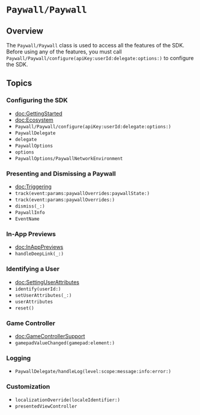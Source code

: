 # ``Paywall/Paywall``

## Overview

The ``Paywall/Paywall`` class is used to access all the features of the SDK. Before using any of the features, you must call ``Paywall/Paywall/configure(apiKey:userId:delegate:options:)`` to configure the SDK.

## Topics

### Configuring the SDK

- <doc:GettingStarted>
- <doc:Ecosystem>
- ``Paywall/Paywall/configure(apiKey:userId:delegate:options:)``
- ``PaywallDelegate``
- ``delegate``
- ``PaywallOptions``
- ``options``
- ``PaywallOptions/PaywallNetworkEnvironment``

### Presenting and Dismissing a Paywall

- <doc:Triggering>
- ``track(event:params:paywallOverrides:paywallState:)``
- ``track(event:params:paywallOverrides:)``
- ``dismiss(_:)``
- ``PaywallInfo``
- ``EventName``

### In-App Previews

- <doc:InAppPreviews>
- ``handleDeepLink(_:)``

### Identifying a User

- <doc:SettingUserAttributes>
- ``identify(userId:)``
- ``setUserAttributes(_:)``
- ``userAttributes``
- ``reset()``

### Game Controller

- <doc:GameControllerSupport>
- ``gamepadValueChanged(gamepad:element:)``

### Logging

- ``PaywallDelegate/handleLog(level:scope:message:info:error:)``

### Customization

- ``localizationOverride(localeIdentifier:)``
- ``presentedViewController``
